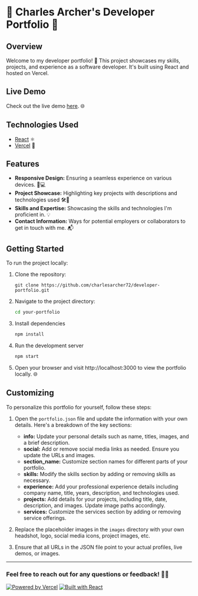 # 🚀 Charles Archer's Developer Portfolio 🚀

## Overview

Welcome to my developer portfolio! 🌟 This project showcases my skills, projects, and experience as a software developer. It's built using React and hosted on Vercel.

## Live Demo

Check out the live demo [here](https://charlesarcher.me). 🌐

## Technologies Used

- [React](https://reactjs.org/) ⚛️
- [Vercel](https://vercel.com/docs) 🚀

## Features

- **Responsive Design:** Ensuring a seamless experience on various devices. 📱💻
- **Project Showcase:** Highlighting key projects with descriptions and technologies used 🛠️🚀
- **Skills and Expertise:** Showcasing the skills and technologies I'm proficient in. 💡
- **Contact Information:** Ways for potential employers or collaborators to get in touch with me. 📬

## Getting Started

To run the project locally:

1. Clone the repository:
    ```bas
    git clone https://github.com/charlesarcher72/developer-portfolio.git
    ```
2. Navigate to the project directory:
   ```bash
   cd your-portfolio
3. Install dependencies
    ```bash
    npm install
4. Run the development server
    ```bash
    npm start
5. Open your browser and visit http://localhost:3000 to view the portfolio locally. 🌐

## Customizing

To personalize this portfolio for yourself, follow these steps:

1. Open the `portfolio.json` file and update the information with your own details. Here's a breakdown of the key sections:
    - **info:** Update your personal details such as name, titles, images, and a brief description.
    - **social:** Add or remove social media links as needed. Ensure you update the URLs and images.
    - **section_name:** Customize section names for different parts of your portfolio.
    - **skills:** Modify the skills section by adding or removing skills as necessary.
    - **experience:** Add your professional experience details including company name, title, years, description, and technologies used.
    - **projects:** Add details for your projects, including title, date, description, and images. Update image paths accordingly.
    - **services:** Customize the services section by adding or removing service offerings.

2. Replace the placeholder images in the `images` directory with your own headshot, logo, social media icons, project images, etc.

3. Ensure that all URLs in the JSON file point to your actual profiles, live demos, or images.

---
### Feel free to reach out for any questions or feedback! 📧👋
[![Powered by Vercel](https://img.shields.io/badge/Powered%20by-Vercel-blue)](https://vercel.com/) [![Built with React](https://img.shields.io/badge/Built%20with-React-blue)](https://reactjs.org/)
